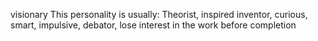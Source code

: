 visionary
This personality is usually:
 Theorist, inspired inventor, curious, smart, impulsive, debator, lose interest in the work before completion
